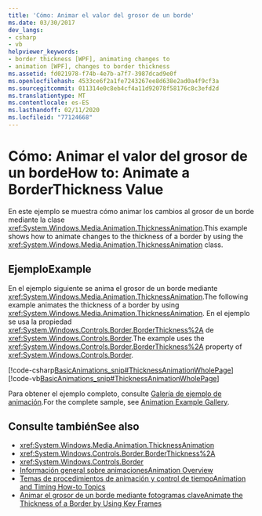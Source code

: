 ```yaml
---
title: 'Cómo: Animar el valor del grosor de un borde'
ms.date: 03/30/2017
dev_langs:
- csharp
- vb
helpviewer_keywords:
- border thickness [WPF], animating changes to
- animation [WPF], changes to border thickness
ms.assetid: fd021978-f74b-4e7b-a7f7-3987dcad9e0f
ms.openlocfilehash: 4533ce6f2a1fe7243267ee8d638e2ad0a4f9cf3a
ms.sourcegitcommit: 011314e0c8eb4cf4a11d92078f58176c8c3efd2d
ms.translationtype: MT
ms.contentlocale: es-ES
ms.lasthandoff: 02/11/2020
ms.locfileid: "77124668"
---
```

# <a name="how-to-animate-a-borderthickness-value"></a><span data-ttu-id="23987-102">Cómo: Animar el valor del grosor de un borde</span><span class="sxs-lookup"><span data-stu-id="23987-102">How to: Animate a BorderThickness Value</span></span>
<span data-ttu-id="23987-103">En este ejemplo se muestra cómo animar los cambios al grosor de un borde mediante la clase <xref:System.Windows.Media.Animation.ThicknessAnimation>.</span><span class="sxs-lookup"><span data-stu-id="23987-103">This example shows how to animate changes to the thickness of a border by using the <xref:System.Windows.Media.Animation.ThicknessAnimation> class.</span></span>  
  
## <a name="example"></a><span data-ttu-id="23987-104">Ejemplo</span><span class="sxs-lookup"><span data-stu-id="23987-104">Example</span></span>  
 <span data-ttu-id="23987-105">En el ejemplo siguiente se anima el grosor de un borde mediante <xref:System.Windows.Media.Animation.ThicknessAnimation>.</span><span class="sxs-lookup"><span data-stu-id="23987-105">The following example animates the thickness of a border by using <xref:System.Windows.Media.Animation.ThicknessAnimation>.</span></span> <span data-ttu-id="23987-106">En el ejemplo se usa la propiedad <xref:System.Windows.Controls.Border.BorderThickness%2A> de <xref:System.Windows.Controls.Border>.</span><span class="sxs-lookup"><span data-stu-id="23987-106">The example uses the <xref:System.Windows.Controls.Border.BorderThickness%2A> property of <xref:System.Windows.Controls.Border>.</span></span>  
  
 [!code-csharp[BasicAnimations_snip#ThicknessAnimationWholePage](~/samples/snippets/csharp/VS_Snippets_Wpf/BasicAnimations_snip/CSharp/ThicknessAnimationExample.cs#thicknessanimationwholepage)]
 [!code-vb[BasicAnimations_snip#ThicknessAnimationWholePage](~/samples/snippets/visualbasic/VS_Snippets_Wpf/BasicAnimations_snip/VisualBasic/ThicknessAnimationExample.vb#thicknessanimationwholepage)]  
  
 <span data-ttu-id="23987-107">Para obtener el ejemplo completo, consulte [Galería de ejemplo de animación](https://github.com/Microsoft/WPF-Samples/tree/master/Animation/AnimationExamples).</span><span class="sxs-lookup"><span data-stu-id="23987-107">For the complete sample, see [Animation Example Gallery](https://github.com/Microsoft/WPF-Samples/tree/master/Animation/AnimationExamples).</span></span>  
  
## <a name="see-also"></a><span data-ttu-id="23987-108">Consulte también</span><span class="sxs-lookup"><span data-stu-id="23987-108">See also</span></span>

- <xref:System.Windows.Media.Animation.ThicknessAnimation>
- <xref:System.Windows.Controls.Border.BorderThickness%2A>
- <xref:System.Windows.Controls.Border>
- [<span data-ttu-id="23987-109">Información general sobre animaciones</span><span class="sxs-lookup"><span data-stu-id="23987-109">Animation Overview</span></span>](../graphics-multimedia/animation-overview.md)
- [<span data-ttu-id="23987-110">Temas de procedimientos de animación y control de tiempo</span><span class="sxs-lookup"><span data-stu-id="23987-110">Animation and Timing How-to Topics</span></span>](../graphics-multimedia/animation-and-timing-how-to-topics.md)
- [<span data-ttu-id="23987-111">Animar el grosor de un borde mediante fotogramas clave</span><span class="sxs-lookup"><span data-stu-id="23987-111">Animate the Thickness of a Border by Using Key Frames</span></span>](../graphics-multimedia/how-to-animate-the-thickness-of-a-border-by-using-key-frames.md)
